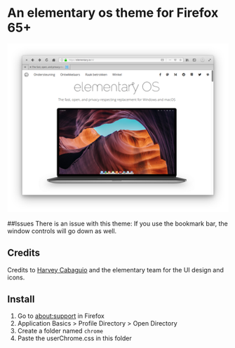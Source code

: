 # An elementary os theme for Firefox 65+

![Screenshot](screenshot_3.png)

##Issues
There is an issue with this theme:
If you use the bookmark bar, the window controls will go down as well.

## Credits
Credits to [Harvey Cabaguio](https://github.com/harveycabaguio/firefox-elementary-theme) and the elementary team for the UI design and icons.

## Install
1. Go to [about:support](about:support) in Firefox
2. Application Basics > Profile Directory > Open Directory
3. Create a folder named `chrome`
4. Paste the userChrome.css in this folder
